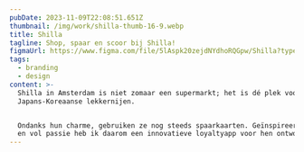 ```yaml
---
pubDate: 2023-11-09T22:08:51.651Z
thumbnail: /img/work/shilla-thumb-16-9.webp
title: Shilla
tagline: Shop, spaar en scoor bij Shilla!
figmaUrl: https://www.figma.com/file/5lAspk20zejdNYdhoRQGpw/Shilla?type=design&t=WVt6hIWnWI6r03TA-6
tags:
  - branding
  - design
content: >-
  Shilla in Amsterdam is niet zomaar een supermarkt; het is dé plek voor
  Japans-Koreaanse lekkernijen.


  Ondanks hun charme, gebruiken ze nog steeds spaarkaarten. Geïnspireerd
  en vol passie heb ik daarom een innovatieve loyaltyapp voor hen ontworpen!
---
```

